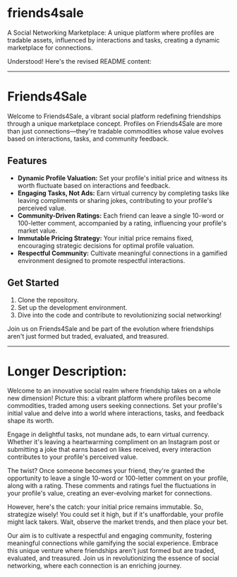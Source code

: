 # friends4sale
A Social Networking Marketplace: A unique platform where profiles are tradable assets, influenced by interactions and tasks, creating a dynamic marketplace for connections.

Understood! Here's the revised README content:

---

# Friends4Sale

Welcome to Friends4Sale, a vibrant social platform redefining friendships through a unique marketplace concept. Profiles on Friends4Sale are more than just connections—they're tradable commodities whose value evolves based on interactions, tasks, and community feedback.

## Features

- **Dynamic Profile Valuation:** Set your profile's initial price and witness its worth fluctuate based on interactions and feedback.
- **Engaging Tasks, Not Ads:** Earn virtual currency by completing tasks like leaving compliments or sharing jokes, contributing to your profile's perceived value.
- **Community-Driven Ratings:** Each friend can leave a single 10-word or 100-letter comment, accompanied by a rating, influencing your profile's market value.
- **Immutable Pricing Strategy:** Your initial price remains fixed, encouraging strategic decisions for optimal profile valuation.
- **Respectful Community:** Cultivate meaningful connections in a gamified environment designed to promote respectful interactions.

## Get Started

1. Clone the repository.
2. Set up the development environment.
3. Dive into the code and contribute to revolutionizing social networking!

Join us on Friends4Sale and be part of the evolution where friendships aren't just formed but traded, evaluated, and treasured.

---
# Longer Description:
Welcome to an innovative social realm where friendship takes on a whole new dimension! Picture this: a vibrant platform where profiles become commodities, traded among users seeking connections. Set your profile's initial value and delve into a world where interactions, tasks, and feedback shape its worth.

Engage in delightful tasks, not mundane ads, to earn virtual currency. Whether it's leaving a heartwarming compliment on an Instagram post or submitting a joke that earns based on likes received, every interaction contributes to your profile's perceived value.

The twist? Once someone becomes your friend, they're granted the opportunity to leave a single 10-word or 100-letter comment on your profile, along with a rating. These comments and ratings fuel the fluctuations in your profile's value, creating an ever-evolving market for connections.

However, here's the catch: your initial price remains immutable. So, strategize wisely! You could set it high, but if it's unaffordable, your profile might lack takers. Wait, observe the market trends, and then place your bet.

Our aim is to cultivate a respectful and engaging community, fostering meaningful connections while gamifying the social experience. Embrace this unique venture where friendships aren't just formed but are traded, evaluated, and treasured. Join us in revolutionizing the essence of social networking, where each connection is an enriching journey.
